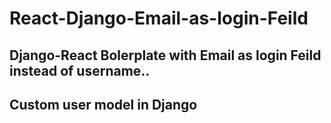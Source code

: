 # React-Django-Email-as-login-Feild
## Django-React Bolerplate with Email as login Feild instead of username..
## Custom user model in Django
